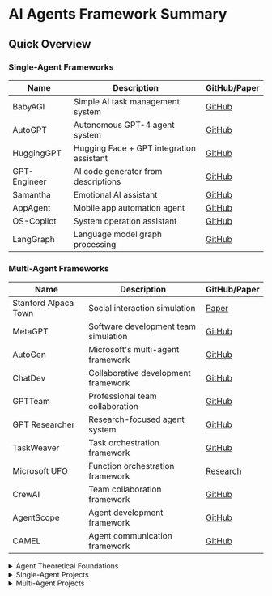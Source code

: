 # AI Agents Framework Summary

## Quick Overview

### Single-Agent Frameworks
| Name | Description | GitHub/Paper |
|------|-------------|--------------|
| BabyAGI | Simple AI task management system | [GitHub](https://github.com/yoheinakajima/babyagi) |
| AutoGPT | Autonomous GPT-4 agent system | [GitHub](https://github.com/Significant-Gravitas/Auto-GPT) |
| HuggingGPT | Hugging Face + GPT integration assistant | [GitHub](https://github.com/microsoft/JARVIS) |
| GPT-Engineer | AI code generator from descriptions | [GitHub](https://github.com/AntonOsika/gpt-engineer) |
| Samantha | Emotional AI assistant | [GitHub](https://github.com/microsoft/SAMANTHA) |
| AppAgent | Mobile app automation agent | [GitHub](https://github.com/mnotgod96/AppAgent) |
| OS-Copilot | System operation assistant | [GitHub](https://github.com/OS-Copilot/OS-Copilot) |
| LangGraph | Language model graph processing | [GitHub](https://github.com/langchain-ai/langgraph) |

### Multi-Agent Frameworks
| Name | Description | GitHub/Paper |
|------|-------------|--------------|
| Stanford Alpaca Town | Social interaction simulation | [Paper](https://arxiv.org/abs/2304.03442) |
| MetaGPT | Software development team simulation | [GitHub](https://github.com/geekan/MetaGPT) |
| AutoGen | Microsoft's multi-agent framework | [GitHub](https://github.com/microsoft/autogen) |
| ChatDev | Collaborative development framework | [GitHub](https://github.com/OpenBMB/ChatDev) |
| GPTTeam | Professional team collaboration | [GitHub](https://github.com/101dotxyz/GPTTeam) |
| GPT Researcher | Research-focused agent system | [GitHub](https://github.com/assafelovic/gpt-researcher) |
| TaskWeaver | Task orchestration framework | [GitHub](https://github.com/microsoft/TaskWeaver) |
| Microsoft UFO | Function orchestration framework | [Research](https://www.microsoft.com/en-us/research/project/ufo/) |
| CrewAI | Team collaboration framework | [GitHub](https://github.com/joaomdmoura/crewAI) |
| AgentScope | Agent development framework | [GitHub](https://github.com/modelscope/agentscope) |
| CAMEL | Agent communication framework | [GitHub](https://github.com/camel-ai/camel) |

<details>
<summary>Agent Theoretical Foundations</summary>

### What is an AI Agent
An AI Agent is a computational system capable of perceiving its environment and taking autonomous actions to achieve specific goals. It consists of the following core elements:
- Perception: Ability to gather information from the environment
- Reasoning: Ability to process information and make decisions
- Action: Ability to execute decisions and influence the environment
- Learning: Ability to improve from experience

### Basic Agent Architectures
1. **Reactive Architecture**
   - Direct mapping from perception to action
   - No internal state maintenance
   - Quick response but limited capabilities

2. **Cognitive Architecture**
   - Maintains internal states and knowledge representation
   - Possesses reasoning and planning capabilities
   - Can handle complex tasks

3. **Hybrid Architecture**
   - Combines reactive and cognitive architectures
   - Balances response speed and complexity handling

### Key Agent Characteristics
1. **Autonomy**
   - Capable of independent decision-making
   - Minimal human intervention required

2. **Social Ability**
   - Interaction with other agents or humans
   - Collaborative complex task completion

3. **Reactivity**
   - Environmental change perception
   - Timely behavior adjustment

4. **Pro-activeness**
   - Active goal pursuit
   - Future action prediction and planning

### Agent Types
1. **Single Agent Systems**
   - Independent task completion
   - Suitable for well-defined problems
   - Relatively simple architecture

2. **Multi-Agent Systems**
   - Multiple agent collaboration
   - Suitable for complex problems
   - Requires coordination mechanisms
</details>

<details>
<summary>Single-Agent Projects</summary>

### 1. BabyAGI
- Description: A powerful yet simple AI task management system
- Key Features:
  * Automatic task decomposition and priority management
  * Goal-based task generation and execution
  * Result summarization and new task creation cycle
- Use Cases: Project management, personal task planning, research planning
- Open Source Status: ✅ Open Source
- GitHub: https://github.com/yoheinakajima/babyagi

### 2. AutoGPT
- Description: A fully autonomous GPT-4 agent system
- Key Features:
  * Long-term memory management
  * Internet access capability
  * File operations and code execution
  * Autonomous decision-making and goal decomposition
- Use Cases: Market research, content creation, data analysis, programming tasks
- Open Source Status: ✅ Open Source
- GitHub: https://github.com/Significant-Gravitas/Auto-GPT

### 3. HuggingGPT
- Description: An intelligent assistant combining Hugging Face ecosystem with GPT models
- Key Features:
  * Multi-modal task handling
  * Integration with thousands of specialized models
  * Task planning and model selection
  * Result validation and error handling
- Use Cases: Image processing, speech recognition, text analysis, multi-modal tasks
- Open Source Status: ✅ Open Source
- GitHub: https://github.com/microsoft/JARVIS
- Paper: https://arxiv.org/abs/2303.17580

### 4. GPT-Engineer
- Description: AI engineer generating complete software projects from natural language descriptions
- Key Features:
  * Automatic project structure generation
  * Multi-file code generation
  * Dependency management
  * Test case generation
- Use Cases: Rapid prototyping, code generation, project architecture design
- Open Source Status: ✅ Open Source
- GitHub: https://github.com/AntonOsika/gpt-engineer

### 5. Samantha
- Description: Personality-focused AI assistant with emphasis on emotional interaction
- Key Features:
  * Personalized conversation style
  * Emotional understanding and response
  * Context memory management
  * User preference learning
- Use Cases: Personal assistance, emotional support, daily interaction
- Open Source Status: ✅ Open Source
- GitHub: https://github.com/microsoft/SAMANTHA

### 6. AppAgent
- Description: AI agent specialized in mobile application operations
- Key Features:
  * Automated UI interaction
  * Application functionality understanding
  * Task execution planning
  * Error handling and recovery
- Use Cases: Application testing, UI automation, user behavior simulation
- Open Source Status: ✅ Open Source
- GitHub: https://github.com/mnotgod96/AppAgent

### 7. OS-Copilot
- Description: System-level intelligent operation assistant
- Key Features:
  * System command execution
  * File management operations
  * Environment configuration assistance
  * System monitoring and diagnostics
- Use Cases: System administration, development environment setup, troubleshooting
- Open Source Status: ✅ Open Source
- GitHub: https://github.com/OS-Copilot/OS-Copilot

### 8. LangGraph
- Description: Language model-based graph structure processing framework
- Key Features:
  * Graph structure data processing
  * Complex workflow orchestration
  * State management
  * Parallel task processing
- Use Cases: Workflow automation, knowledge graph construction, data relationship analysis
- Open Source Status: ✅ Open Source
- GitHub: https://github.com/langchain-ai/langgraph
</details>

<details>
<summary>Multi-Agent Projects</summary>

### 1. Stanford Alpaca Town
- Description: Innovative multi-agent social interaction simulation system
- Key Features:
  * Agent social network construction
  * Personalized behavior simulation
  * Group dynamics interaction
  * Social relationship evolution
- Use Cases: Social behavior research, group dynamics simulation, social interaction studies
- Open Source Status: ❌ Not Open Source
- Paper: https://arxiv.org/abs/2304.03442

### 2. MetaGPT
- Description: Multi-role collaboration framework simulating software development teams
- Key Features:
  * Role assignment and collaboration
  * Software development process simulation
  * Code review and optimization
  * Project management automation
- Use Cases: Software development, project management, team collaboration
- Open Source Status: ✅ Open Source
- GitHub: https://github.com/geekan/MetaGPT
- Paper: https://arxiv.org/abs/2308.00352

### 3. AutoGen
- Description: Microsoft's advanced multi-agent dialogue framework
- Key Features:
  * Multi-agent dialogue management
  * Role customization and switching
  * Task decomposition and assignment
  * Result integration and validation
- Use Cases: Complex problem solving, team collaboration simulation, education and training
- Open Source Status: ✅ Open Source
- GitHub: https://github.com/microsoft/autogen
- Paper: https://arxiv.org/abs/2308.08155

### 4. ChatDev
- Description: Dialogue-based software development collaboration framework
- Key Features:
  * Multi-role development collaboration
  * Real-time code generation
  * Code review and optimization
  * Automatic documentation generation
- Use Cases: Collaborative development, code generation, project documentation
- Open Source Status: ✅ Open Source
- GitHub: https://github.com/OpenBMB/ChatDev
- Paper: https://arxiv.org/abs/2307.07924

### 5. GPTTeam
- Description: Multi-agent system simulating professional team collaboration
- Key Features:
  * Team role simulation
  * Task assignment and tracking
  * Team communication simulation
  * Decision-making process
- Use Cases: Team management, project coordination, decision support
- Open Source Status: ✅ Open Source
- GitHub: https://github.com/101dotxyz/GPTTeam

### 6. GPT Researcher
- Description: Multi-agent system focused on deep research
- Key Features:
  * Automatic resource search
  * Information verification and organization
  * Research report generation
  * Multi-source data integration
- Use Cases: Academic research, market research, competitive analysis
- Open Source Status: ✅ Open Source
- GitHub: https://github.com/assafelovic/gpt-researcher

### 7. TaskWeaver
- Description: Microsoft's intelligent task orchestration framework
- Key Features:
  * Complex task decomposition
  * Workflow automation
  * Resource scheduling optimization
  * Task monitoring and reporting
- Use Cases: Workflow automation, task management, process optimization
- Open Source Status: ✅ Open Source
- GitHub: https://github.com/microsoft/TaskWeaver

### 8. Microsoft UFO
- Description: Unified Function Orchestration framework
- Key Features:
  * Function module combination
  * Service orchestration management
  * Cross-platform integration
  * Intelligent scheduling optimization
- Use Cases: System integration, service orchestration, function composition
- Open Source Status: ❌ Not Open Source
- Research Project Page: https://www.microsoft.com/en-us/research/project/ufo/

### 9. CrewAI
- Description: AI agent framework focused on team collaboration
- Key Features:
  * Role customization and assignment
  * Task collaborative processing
  * Team interaction simulation
  * Result evaluation and optimization
- Use Cases: Team collaboration, project management, task allocation
- Open Source Status: ✅ Open Source
- GitHub: https://github.com/joaomdmoura/crewAI

### 10. AgentScope
- Description: Comprehensive multi-agent development and evaluation framework
- Key Features:
  * Agent behavior analysis
  * Performance evaluation tools
  * Scenario simulation testing
  * Data collection and analysis
- Use Cases: Agent development, performance testing, behavior analysis
- Open Source Status: ✅ Open Source
- GitHub: https://github.com/modelscope/agentscope

### 11. CAMEL
- Description: Laboratory focused on agent communication modeling and evaluation
- Key Features:
  * Communication pattern research
  * Interaction effect evaluation
  * Behavior pattern analysis
  * Performance optimization suggestions
- Use Cases: Agent research, communication optimization, performance evaluation
- Open Source Status: ✅ Open Source
- GitHub: https://github.com/camel-ai/camel
- Paper: https://arxiv.org/abs/2303.17760
</details>